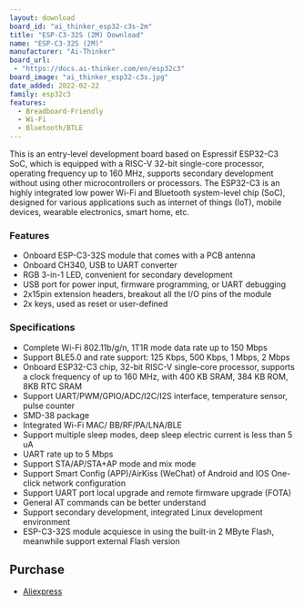 ```yaml
---
layout: download
board_id: "ai_thinker_esp32-c3s-2m"
title: "ESP-C3-32S (2M) Download"
name: "ESP-C3-32S (2M)"
manufacturer: "Ai-Thinker"
board_url:
 - "https://docs.ai-thinker.com/en/esp32c3"
board_image: "ai_thinker_esp32-c3s.jpg"
date_added: 2022-02-22
family: esp32c3
features:
  - Breadboard-Friendly
  - Wi-Fi
  - Bluetooth/BTLE
---
```

This is an entry-level development board based on Espressif ESP32-C3 SoC, which is equipped with a RISC-V 32-bit single-core processor, operating frequency up to 160 MHz, supports secondary development without using other microcontrollers or processors. The ESP32-C3 is an highly integrated low power Wi-Fi and Bluetooth system-level chip (SoC), designed for various applications such as internet of things (IoT), mobile devices, wearable electronics, smart home, etc.

### Features

- Onboard ESP-C3-32S module that comes with a PCB antenna
- Onboard CH340, USB to UART converter
- RGB 3-in-1 LED, convenient for secondary development
- USB port for power input, firmware programming, or UART debugging
- 2x15pin extension headers, breakout all the I/O pins of the module
- 2x keys, used as reset or user-defined

### Specifications

- Complete Wi-Fi 802.11b/g/n, 1T1R mode data rate up to 150 Mbps
- Support BLE5.0 and rate support: 125 Kbps, 500 Kbps, 1 Mbps, 2 Mbps
- Onboard ESP32-C3 chip, 32-bit RISC-V single-core processor, supports a clock frequency of up to 160 MHz, with 400 KB SRAM, 384 KB ROM, 8KB RTC SRAM
- Support UART/PWM/GPIO/ADC/I2C/I2S interface, temperature sensor, pulse counter
- SMD-38 package
- Integrated Wi-Fi MAC/ BB/RF/PA/LNA/BLE
- Support multiple sleep modes, deep sleep electric current is less than 5 uA
- UART rate up to 5 Mbps
- Support STA/AP/STA+AP mode and mix mode
- Support Smart Config (APP)/AirKiss (WeChat) of Android and IOS One-click network configuration
- Support UART port local upgrade and remote firmware upgrade (FOTA)
- General AT commands can be better understand
- Support secondary development, integrated Linux development environment
- ESP-C3-32S module acquiesce in using the built-in 2 MByte Flash, meanwhile support external Flash version

## Purchase

* [Aliexpress](https://www.aliexpress.com/item/1005003023291446.html)
